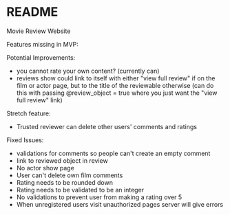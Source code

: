 # README

Movie Review Website

Features missing in MVP:

Potential Improvements:
- you cannot rate your own content? (currently can)
- reviews show could link to itself with either "view full review" if on the film or actor page, but to the title of the reviewable otherwise (can do this with passing @review_object = true where you just want the "view full review" link)

Stretch feature:
- Trusted reviewer can delete other users' comments and ratings

Fixed Issues:
- validations for comments so people can't create an empty comment
- link to reviewed object in review
- No actor show page
- User can't delete own film comments
- Rating needs to be rounded down
- Rating needs to be validated to be an integer
- No validations to prevent user from making a rating over 5
- When unregistered users visit unauthorized pages server will give errors
